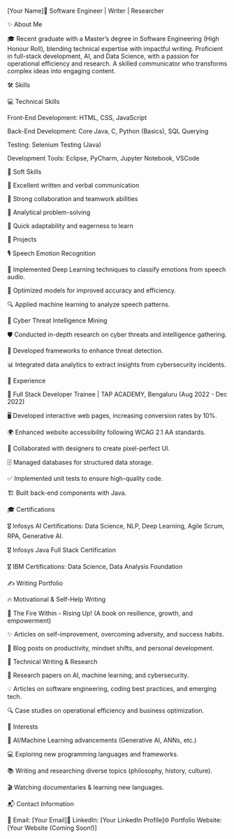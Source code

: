 [Your Name]📌 Software Engineer | Writer | Researcher

✨ About Me

🎓 Recent graduate with a Master’s degree in Software Engineering (High Honour Roll), blending technical expertise with impactful writing. Proficient in full-stack development, AI, and Data Science, with a passion for operational efficiency and research. A skilled communicator who transforms complex ideas into engaging content.

🛠 Skills

💻 Technical Skills

Front-End Development: HTML, CSS, JavaScript

Back-End Development: Core Java, C, Python (Basics), SQL Querying

Testing: Selenium Testing (Java)

Development Tools: Eclipse, PyCharm, Jupyter Notebook, VSCode

🤝 Soft Skills

📝 Excellent written and verbal communication

🔄 Strong collaboration and teamwork abilities

🧠 Analytical problem-solving

🚀 Quick adaptability and eagerness to learn

📌 Projects

🎙 Speech Emotion Recognition

🎯 Implemented Deep Learning techniques to classify emotions from speech audio.

🚀 Optimized models for improved accuracy and efficiency.

🔍 Applied machine learning to analyze speech patterns.

🔐 Cyber Threat Intelligence Mining

🛡 Conducted in-depth research on cyber threats and intelligence gathering.

🔗 Developed frameworks to enhance threat detection.

📊 Integrated data analytics to extract insights from cybersecurity incidents.

💼 Experience

🔹 Full Stack Developer Trainee | TAP ACADEMY, Bengaluru (Aug 2022 - Dec 2022)

🖥 Developed interactive web pages, increasing conversion rates by 10%.

🌍 Enhanced website accessibility following WCAG 2.1 AA standards.

🎨 Collaborated with designers to create pixel-perfect UI.

🗄 Managed databases for structured data storage.

✅ Implemented unit tests to ensure high-quality code.

🏗 Built back-end components with Java.

🎓 Certifications

🎖 Infosys AI Certifications: Data Science, NLP, Deep Learning, Agile Scrum, RPA, Generative AI.

🎖 Infosys Java Full Stack Certification

🎖 IBM Certifications: Data Science, Data Analysis Foundation

✍ Writing Portfolio

🔥 Motivational & Self-Help Writing

📖 The Fire Within - Rising Up! (A book on resilience, growth, and empowerment)

✨ Articles on self-improvement, overcoming adversity, and success habits.

📝 Blog posts on productivity, mindset shifts, and personal development.

📑 Technical Writing & Research

📜 Research papers on AI, machine learning, and cybersecurity.

💡 Articles on software engineering, coding best practices, and emerging tech.

🔍 Case studies on operational efficiency and business optimization.

🎯 Interests

🤖 AI/Machine Learning advancements (Generative AI, ANNs, etc.)

💻 Exploring new programming languages and frameworks.

📚 Writing and researching diverse topics (philosophy, history, culture).

🎬 Watching documentaries & learning new languages.

📬 Contact Information

📧 Email: [Your Email]🔗 LinkedIn: [Your LinkedIn Profile]🌐 Portfolio Website: [Your Website (Coming Soon!)]
